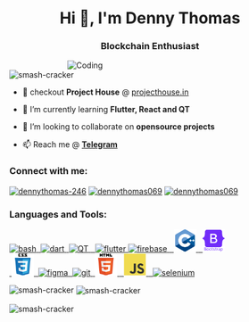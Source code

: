 <h1 align="center">Hi 👋, I'm Denny Thomas</h1>
<h3 align="center">Blockchain Enthusiast</h3>
<img align="right" alt="Coding" width="400" src="https://i.pinimg.com/originals/c0/96/b2/c096b276205f1b632555943faf3bf768.gif">

<p align="left"> <img src="https://komarev.com/ghpvc/?username=smash-cracker&label=Profile%20views&color=0e75b6&style=flat" alt="smash-cracker" /> </p>

- 🔭 checkout **Project House** @ <a href="https://projecthouse.in/">projecthouse.in</a>

- 🌱 I’m currently learning **Flutter, React and QT**

- 👯 I’m looking to collaborate on **opensource projects**

- 📫 Reach me @ <a href="https://t.me/gentleberry"> **Telegram** </a>

<h3 align="left">Connect with me:</h3>
<p align="left">
<a href="https://linkedin.com/in/dennythomas-246" target="blank"><img align="center" src="https://raw.githubusercontent.com/rahuldkjain/github-profile-readme-generator/master/src/images/icons/Social/linked-in-alt.svg" alt="dennythomas-246" height="30" width="40" /></a>
<a href="https://www.hackerrank.com/dennythomas069" target="blank"><img align="center" src="https://raw.githubusercontent.com/rahuldkjain/github-profile-readme-generator/master/src/images/icons/Social/hackerrank.svg" alt="dennythomas069" height="30" width="40" /></a>
<a href="https://www.youtube.com/@collegeprojecthub" target="blank"><img align="center" src="https://img.icons8.com/?size=64&id=121211&format=png" alt="dennythomas069" height="40" width="40" /></a>
</p>

<h3 align="left">Languages and Tools:</h3>
<p align="left"> <a href="https://www.python.org/" target="_blank" rel="noreferrer"> <img src="https://www.vectorlogo.zone/logos/python/python-icon.svg" alt="bash" width="40" height="40"/> </a>  <a href="https://dart.dev" target="_blank" rel="noreferrer"> &nbsp;<img src="https://www.vectorlogo.zone/logos/dartlang/dartlang-icon.svg" alt="dart" width="40" height="40"/> </a> <a href="https://www.qt.io/" target="_blank" rel="noreferrer"> &nbsp;<img src="https://www.vectorlogo.zone/logos/qtio/qtio-icon.svg" alt="QT" width="40" height="40"/> </a> <a href="https://flutter.dev" target="_blank" rel="noreferrer">&nbsp; <img src="https://www.vectorlogo.zone/logos/flutterio/flutterio-icon.svg" alt="flutter" width="40" height="40"/> </a> <a href="https://firebase.google.com/" target="_blank" rel="noreferrer"> <img src="https://www.vectorlogo.zone/logos/firebase/firebase-icon.svg" alt="firebase" width="40" height="40"/> </a> <a href="https://www.w3schools.com/cpp/" target="_blank" rel="noreferrer">  &nbsp; <img src="https://raw.githubusercontent.com/devicons/devicon/master/icons/cplusplus/cplusplus-original.svg" alt="cplusplus" width="40" height="40"/> </a> <a href="https://getbootstrap.com" target="_blank" rel="noreferrer">&nbsp; <img src="https://raw.githubusercontent.com/devicons/devicon/master/icons/bootstrap/bootstrap-plain-wordmark.svg" alt="bootstrap" width="40" height="40"/> </a> <br> <a href="https://www.w3schools.com/css/" target="_blank" rel="noreferrer"> &nbsp;<img src="https://raw.githubusercontent.com/devicons/devicon/master/icons/css3/css3-original-wordmark.svg" alt="css3" width="40" height="40"/> </a> <a href="https://www.figma.com/" target="_blank" rel="noreferrer"> &nbsp;<img src="https://www.vectorlogo.zone/logos/figma/figma-icon.svg" alt="figma" width="40" height="40"/> </a> <a href="https://git-scm.com/" target="_blank" rel="noreferrer"> &nbsp;<img src="https://www.vectorlogo.zone/logos/git-scm/git-scm-icon.svg" alt="git" width="40" height="40"/> </a> <a href="https://www.w3.org/html/" target="_blank" rel="noreferrer"> &nbsp;<img src="https://raw.githubusercontent.com/devicons/devicon/master/icons/html5/html5-original-wordmark.svg" alt="html5" width="40" height="40"/> </a> <a href="https://developer.mozilla.org/en-US/docs/Web/JavaScript" target="_blank" rel="noreferrer">&nbsp; <img src="https://raw.githubusercontent.com/devicons/devicon/master/icons/javascript/javascript-original.svg" alt="javascript" width="40" height="40"/> </a> <a href="https://www.selenium.dev" target="_blank" rel="noreferrer">&nbsp; <img src="https://raw.githubusercontent.com/detain/svg-logos/780f25886640cef088af994181646db2f6b1a3f8/svg/selenium-logo.svg" alt="selenium" width="40" height="40"/> </a> </p>

<p><img align="left" src="https://github-readme-stats.vercel.app/api/top-langs?username=smash-cracker&show_icons=true&locale=en&layout=compact" alt="smash-cracker" /></p>

<p>&nbsp;<img align="center" src="https://github-readme-stats.vercel.app/api?username=smash-cracker&show_icons=true&locale=en" alt="smash-cracker" /></p>

<p><img align="center" src="https://github-readme-streak-stats.herokuapp.com/?user=smash-cracker&" alt="smash-cracker" /></p>
